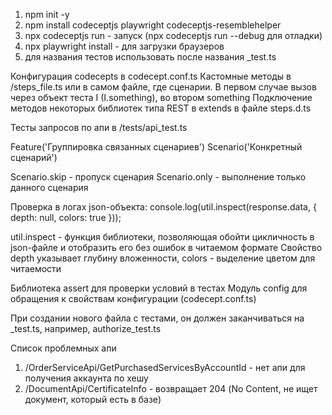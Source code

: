 1) npm init -y
2) npm install codeceptjs playwright codeceptjs-resemblehelper
3) npx codeceptjs run - запуск (npx codeceptjs run --debug для отладки)
4) npx playwright install - для загрузки браузеров
5) для названия тестов использовать после названия _test.ts

Конфигурация codecepts в codecept.conf.ts
Кастомные методы в /steps_file.ts или в самом файле, где сценарии. В первом случае вызов через объект теста I (I.something), во втором something
Подключение методов некоторых библиотек типа REST в extends в файле steps.d.ts

Тесты запросов по апи в /tests/api_test.ts

Feature('Группировка связанных сценариев')
Scenario('Конкретный сценарий')

Scenario.skip - пропуск сценария
Scenario.only - выполнение только данного сценария

Проверка в логах json-объекта:
console.log(util.inspect(response.data, { depth: null, colors: true }));

util.inspect - функция библиотеки, позволяющая обойти цикличность в json-файле и отобразить его без ошибок в читаемом формате
Свойство depth указывает глубину вложенности, colors - выделение цветом для читаемости

Библиотека assert для проверки условий в тестах
Модуль config для обращения к свойствам конфигурации (codecept.conf.ts)

При создании нового файла с тестами, он должен заканчиваться на _test.ts, например, authorize_test.ts

Список проблемных апи
1) /OrderServiceApi/GetPurchasedServicesByAccountId - нет апи для получения аккаунта по хешу
2) /DocumentApi/CertificateInfo - возвращает 204 (No Content, не ищет документ, который есть в базе)




